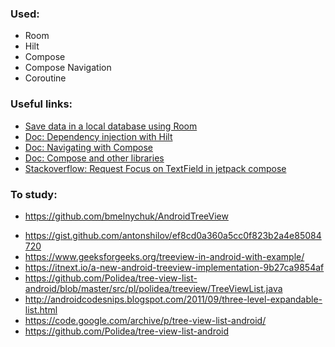 ### Used:
- Room
- Hilt
- Compose
- Compose Navigation
- Coroutine

### Useful links:
- [Save data in a local database using Room](https://developer.android.com/training/data-storage/room)
- [Doc: Dependency injection with Hilt](https://developer.android.com/training/dependency-injection/hilt-android)
- [Doc: Navigating with Compose](https://developer.android.com/jetpack/compose/navigation)
- [Doc: Compose and other libraries](https://developer.android.com/jetpack/compose/libraries)
- [Stackoverflow: Request Focus on TextField in jetpack compose](https://stackoverflow.com/a/66391682/11407290)

### To study:
* https://github.com/bmelnychuk/AndroidTreeView
- https://gist.github.com/antonshilov/ef8cd0a360a5cc0f823b2a4e85084720
- https://www.geeksforgeeks.org/treeview-in-android-with-example/
- https://itnext.io/a-new-android-treeview-implementation-9b27ca9854af
- https://github.com/Polidea/tree-view-list-android/blob/master/src/pl/polidea/treeview/TreeViewList.java
- http://androidcodesnips.blogspot.com/2011/09/three-level-expandable-list.html
- https://code.google.com/archive/p/tree-view-list-android/
- https://github.com/Polidea/tree-view-list-android
